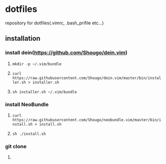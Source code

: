 # dotfiles
repository for dotfiles(.vimrc, .bash_prifile etc...)

## installation
### install dein(https://github.com/Shougo/dein.vim)
1. `mkdir -p ~/.vim/bundle`
        
2. `curl https://raw.githubusercontent.com/Shougo/dein.vim/master/bin/installer.sh > installer.sh`

3. `sh installer.sh ~/.vim/bundle`

### install NeoBundle
1. `curl https://raw.githubusercontent.com/Shougo/neobundle.vim/master/bin/install.sh > install.sh`

2. `sh ./install.sh`

### git clone
1. 
